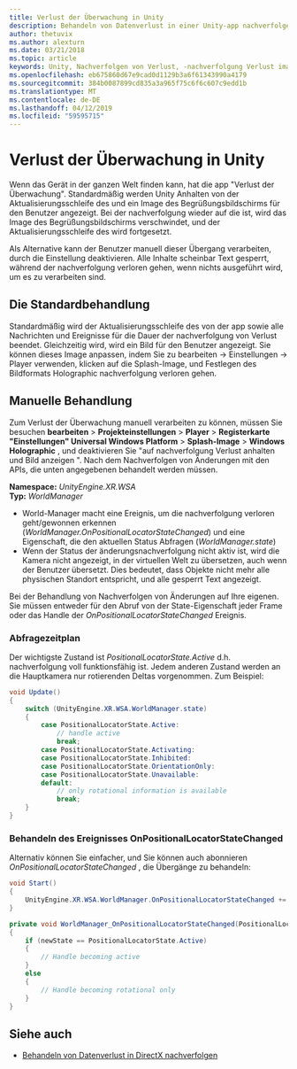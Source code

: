 ```yaml
---
title: Verlust der Überwachung in Unity
description: Behandeln von Datenverlust in einer Unity-app nachverfolgen.
author: thetuvix
ms.author: alexturn
ms.date: 03/21/2018
ms.topic: article
keywords: Unity, Nachverfolgen von Verlust, -nachverfolgung Verlust image
ms.openlocfilehash: eb675860d67e9cad0d1129b3a6f61343990a4179
ms.sourcegitcommit: 384b0087899cd835a3a965f75c6f6c607c9edd1b
ms.translationtype: MT
ms.contentlocale: de-DE
ms.lasthandoff: 04/12/2019
ms.locfileid: "59595715"
---
```

# <a name="tracking-loss-in-unity"></a>Verlust der Überwachung in Unity

Wenn das Gerät in der ganzen Welt finden kann, hat die app "Verlust der Überwachung". Standardmäßig werden Unity Anhalten von der Aktualisierungsschleife des und ein Image des Begrüßungsbildschirms für den Benutzer angezeigt. Bei der nachverfolgung wieder auf die ist, wird das Image des Begrüßungsbildschirms verschwindet, und der Aktualisierungsschleife des wird fortgesetzt.

Als Alternative kann der Benutzer manuell dieser Übergang verarbeiten, durch die Einstellung deaktivieren. Alle Inhalte scheinbar Text gesperrt, während der nachverfolgung verloren gehen, wenn nichts ausgeführt wird, um es zu verarbeiten sind.

## <a name="default-handling"></a>Die Standardbehandlung

Standardmäßig wird der Aktualisierungsschleife des von der app sowie alle Nachrichten und Ereignisse für die Dauer der nachverfolgung von Verlust beendet. Gleichzeitig wird, wird ein Bild für den Benutzer angezeigt. Sie können dieses Image anpassen, indem Sie zu bearbeiten -> Einstellungen -> Player verwenden, klicken auf die Splash-Image, und Festlegen des Bildformats Holographic nachverfolgung verloren gehen.

## <a name="manual-handling"></a>Manuelle Behandlung

Zum Verlust der Überwachung manuell verarbeiten zu können, müssen Sie besuchen **bearbeiten** > **Projekteinstellungen** > **Player**  >   **Registerkarte "Einstellungen" Universal Windows Platform** > **Splash-Image** > **Windows Holographic** , und deaktivieren Sie "auf nachverfolgung Verlust anhalten und Bild anzeigen ". Nach dem Nachverfolgen von Änderungen mit den APIs, die unten angegebenen behandelt werden müssen.

**Namespace:** *UnityEngine.XR.WSA*<br>
**Typ:** *WorldManager*

* World-Manager macht eine Ereignis, um die nachverfolgung verloren geht/gewonnen erkennen (*WorldManager.OnPositionalLocatorStateChanged*) und eine Eigenschaft, die den aktuellen Status Abfragen (*WorldManager.state*)
* Wenn der Status der änderungsnachverfolgung nicht aktiv ist, wird die Kamera nicht angezeigt, in der virtuellen Welt zu übersetzen, auch wenn der Benutzer übersetzt. Dies bedeutet, dass Objekte nicht mehr alle physischen Standort entspricht, und alle gesperrt Text angezeigt.

Bei der Behandlung von Nachverfolgen von Änderungen auf Ihre eigenen. Sie müssen entweder für den Abruf von der State-Eigenschaft jeder Frame oder das Handle der *OnPositionalLocatorStateChanged* Ereignis.

### <a name="polling"></a>Abfragezeitplan

Der wichtigste Zustand ist *PositionalLocatorState.Active* d.h. nachverfolgung voll funktionsfähig ist. Jedem anderen Zustand werden an die Hauptkamera nur rotierenden Deltas vorgenommen. Zum Beispiel:

```cs
void Update()
{
    switch (UnityEngine.XR.WSA.WorldManager.state)
    {
        case PositionalLocatorState.Active:
            // handle active
            break;
        case PositionalLocatorState.Activating:
        case PositionalLocatorState.Inhibited:
        case PositionalLocatorState.OrientationOnly:
        case PositionalLocatorState.Unavailable:
        default:
            // only rotational information is available
            break;
    }
}
```

### <a name="handling-the-onpositionallocatorstatechanged-event"></a>Behandeln des Ereignisses OnPositionalLocatorStateChanged

Alternativ können Sie einfacher, und Sie können auch abonnieren *OnPositionalLocatorStateChanged* , die Übergänge zu behandeln:

```cs
void Start()
{
    UnityEngine.XR.WSA.WorldManager.OnPositionalLocatorStateChanged += WorldManager_OnPositionalLocatorStateChanged;
}

private void WorldManager_OnPositionalLocatorStateChanged(PositionalLocatorState oldState, PositionalLocatorState newState)
{
    if (newState == PositionalLocatorState.Active)
    {
        // Handle becoming active
    }
    else
    {
        // Handle becoming rotational only
    }
}
```

## <a name="see-also"></a>Siehe auch
* [Behandeln von Datenverlust in DirectX nachverfolgen](coordinate-systems-in-directx.md#handling-tracking-loss)
